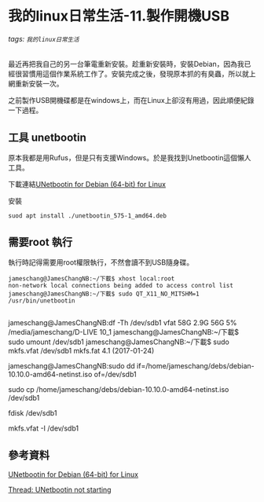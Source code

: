 # 我的linux日常生活-11.製作開機USB

###### tags: `我的linux日常生活`

最近再把我自己的另一台筆電重新安裝。趁重新安裝時，安裝Debian，因為我已經很習慣用這個作業系統工作了。安裝完成之後，發現原本抓的有臭蟲，所以就上網重新安裝一次。

之前製作USB開機碟都是在windows上，而在Linux上卻沒有用過，因此順便紀錄一下過程。

## 工具 unetbootin

原本我都是用Rufus，但是只有支援Windows。於是我找到Unetbootin這個懶人工具。

下載連結[UNetbootin for Debian (64-bit) for Linux](https://download.cnet.com/UNetbootin-for-Debian-64-bit/3000-2094_4-75802529.html)

安裝

```shell
suod apt install ./unetbootin_575-1_amd64.deb
```

## 需要root 執行

執行時記得需要用root權限執行，不然會讀不到USB隨身碟。

```shell
jameschang@JamesChangNB:~/下載$ xhost local:root
non-network local connections being added to access control list
jameschang@JamesChangNB:~/下載$ sudo QT_X11_NO_MITSHM=1 /usr/bin/unetbootin
```

## 

jameschang@JamesChangNB:df -Th
/dev/sdb1      vfat       58G  2.9G   56G    5% /media/jameschang/D-LIVE 10_1
jameschang@JamesChangNB:~/下載$ sudo umount /dev/sdb1
jameschang@JamesChangNB:~/下載$ sudo mkfs.vfat /dev/sdb1
mkfs.fat 4.1 (2017-01-24)


jameschang@JamesChangNB:sudo dd if=/home/jameschang/debs/debian-10.10.0-amd64-netinst.iso of=/dev/sdb1

sudo cp /home/jameschang/debs/debian-10.10.0-amd64-netinst.iso /dev/sdb1

fdisk /dev/sdb1

mkfs.vfat -I /dev/sdb1


## 參考資料

[UNetbootin for Debian (64-bit) for Linux](https://download.cnet.com/UNetbootin-for-Debian-64-bit/3000-2094_4-75802529.html)

[Thread: UNetbootin not starting](https://ubuntuforums.org/showthread.php?t=2375827)
